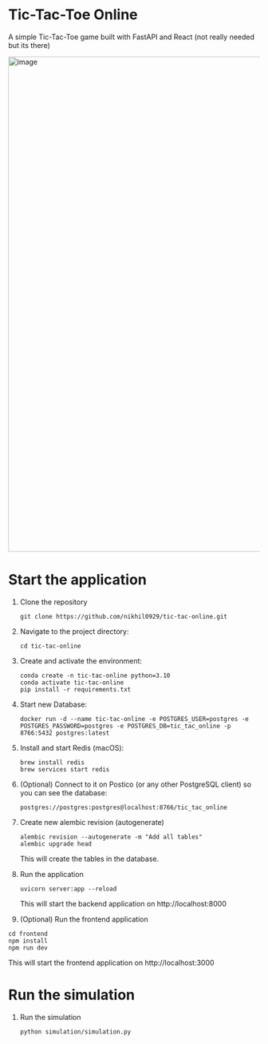# Tic-Tac-Toe Online

A simple Tic-Tac-Toe game built with FastAPI and React (not really needed but its there)

<img width="970" height="991" alt="image" src="https://github.com/user-attachments/assets/d7f369c9-e484-4bd5-9ace-e49aa912e948" />


# Start the application

1. Clone the repository

   ```
   git clone https://github.com/nikhil0929/tic-tac-online.git
   ```

2. Navigate to the project directory:

   ```
   cd tic-tac-online
   ```

3. Create and activate the environment:

   ```
   conda create -n tic-tac-online python=3.10
   conda activate tic-tac-online
   pip install -r requirements.txt
   ```

4. Start new Database:

   ```
   docker run -d --name tic-tac-online -e POSTGRES_USER=postgres -e POSTGRES_PASSWORD=postgres -e POSTGRES_DB=tic_tac_online -p 8766:5432 postgres:latest
   ```

5. Install and start Redis (macOS):

   ```
   brew install redis
   brew services start redis
   ```

6. (Optional) Connect to it on Postico (or any other PostgreSQL client) so you can see the database:

   ```
   postgres://postgres:postgres@localhost:8766/tic_tac_online
   ```

7. Create new alembic revision (autogenerate)

   ```
   alembic revision --autogenerate -m "Add all tables"
   alembic upgrade head
   ```

   This will create the tables in the database.

8. Run the application

   ```
   uvicorn server:app --reload
   ```

   This will start the backend application on http://localhost:8000

9. (Optional) Run the frontend application

```
cd frontend
npm install
npm run dev
```

This will start the frontend application on http://localhost:3000

# Run the simulation

1. Run the simulation
   ```
   python simulation/simulation.py
   ```
